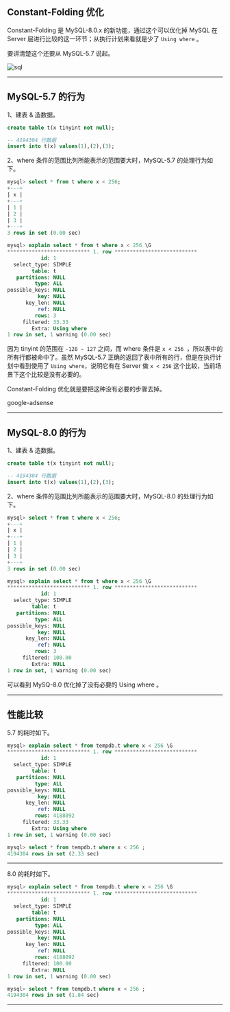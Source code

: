 ## Constant-Folding 优化

Constant-Folding 是 MySQL-8.0.x 的新功能，通过这个可以优化掉 MySQL 在 Server 层进行比较的这一环节；从执行计划来看就是少了 `Using where` 。 

要讲清楚这个还要从 MySQL-5.7 说起。

![sql](static/2020-27/sqlpy-const-floding.jpg)

---

## MySQL-5.7 的行为
1、建表 & 造数据。
```sql
create table t(x tinyint not null);

-- 4194304 行数据
insert into t(x) values(1),(2),(3);
```
2、where 条件的范围比列所能表示的范围要大时，MySQL-5.7 的处理行为如下。
```sql
mysql> select * from t where x < 256;                                                             
+---+
| x |
+---+
| 1 |
| 2 |
| 3 |
+---+
3 rows in set (0.00 sec)

mysql> explain select * from t where x < 256 \G                                                   
*************************** 1. row ***************************
           id: 1
  select_type: SIMPLE
        table: t
   partitions: NULL
         type: ALL
possible_keys: NULL
          key: NULL
      key_len: NULL
          ref: NULL
         rows: 3
     filtered: 33.33
        Extra: Using where
1 row in set, 1 warning (0.00 sec)
```
因为 tinyint 的范围在 `-128 ~ 127` 之间，而 where 条件是 `x < 256 `，所以表中的所有行都被命中了。虽然 MySQL-5.7 正确的返回了表中所有的行，但是在执行计划中看到使用了 `Using where`，说明它有在 Server 做 `x < 256` 这个比较，当前场景下这个比较是没有必要的。

Constant-Folding 优化就是要把这种没有必要的步骤去掉。

google-adsense

---

## MySQL-8.0 的行为
1、建表 & 造数据。
```sql
create table t(x tinyint not null);

-- 4194304 行数据
insert into t(x) values(1),(2),(3);
```
2、where 条件的范围比列所能表示的范围要大时，MySQL-8.0 的处理行为如下。
```sql
mysql> select * from t where x < 256;                                                             
+---+
| x |
+---+
| 1 |
| 2 |
| 3 |
+---+
3 rows in set (0.00 sec)

mysql> explain select * from t where x < 256 \G                                                   
*************************** 1. row ***************************
           id: 1
  select_type: SIMPLE
        table: t
   partitions: NULL
         type: ALL
possible_keys: NULL
          key: NULL
      key_len: NULL
          ref: NULL
         rows: 3
     filtered: 100.00
        Extra: NULL
1 row in set, 1 warning (0.00 sec)

```
可以看到 MySQ-8.0 优化掉了没有必要的 Using where 。


---

## 性能比较
5.7 的耗时如下。
```sql
mysql> explain select * from tempdb.t where x < 256 \G                                            
*************************** 1. row ***************************
           id: 1
  select_type: SIMPLE
        table: t
   partitions: NULL
         type: ALL
possible_keys: NULL
          key: NULL
      key_len: NULL
          ref: NULL
         rows: 4188092
     filtered: 33.33
        Extra: Using where
1 row in set, 1 warning (0.00 sec)

mysql> select * from tempdb.t where x < 256 ;                                                     
4194304 rows in set (2.33 sec)

```

---

8.0 的耗时如下。
```sql
mysql> explain select * from tempdb.t where x < 256 \G                                            
*************************** 1. row ***************************
           id: 1
  select_type: SIMPLE
        table: t
   partitions: NULL
         type: ALL
possible_keys: NULL
          key: NULL
      key_len: NULL
          ref: NULL
         rows: 4188092
     filtered: 100.00
        Extra: NULL
1 row in set, 1 warning (0.00 sec)

mysql> select * from tempdb.t where x < 256 ;
4194304 rows in set (1.84 sec)
```

---